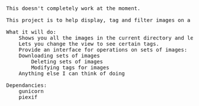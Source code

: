 <pre>This doesn't completely work at the moment.

This project is to help display, tag and filter images on a server.

What it will do:
    Shows you all the images in the current directory and lets you apply tags to them.
    Lets you change the view to see certain tags.
    Provide an interface for operations on sets of images:
    Downloading sets of images
        Deleting sets of images
        Modifying tags for images
    Anything else I can think of doing

Dependancies: 
	gunicorn
	piexif  
<pre>

